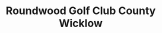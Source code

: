 ---
title: "Roundwood Golf Club County Wicklow"
address: " Roundwood Golf Club County Wicklow, Ballinahinch, Newtownmountkennedy, Wicklow"
tel: "00353 1 2818488"
county: "Wicklow"
category: "Golf"
type: "Content"
lat: "53.091138"
lng: "-6.110244"
---